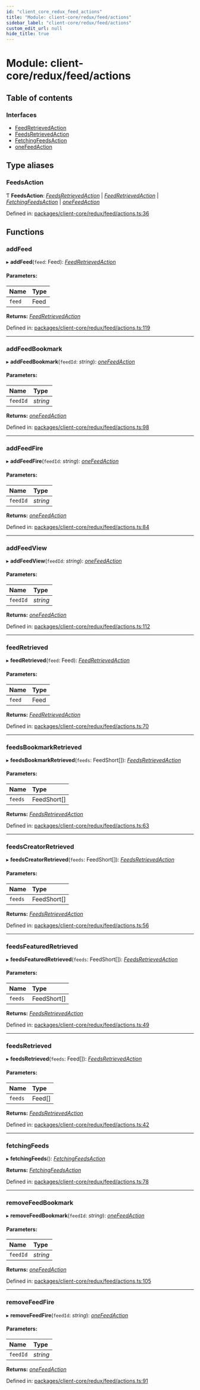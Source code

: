 ```yaml
---
id: "client_core_redux_feed_actions"
title: "Module: client-core/redux/feed/actions"
sidebar_label: "client-core/redux/feed/actions"
custom_edit_url: null
hide_title: true
---
```


# Module: client-core/redux/feed/actions

## Table of contents

### Interfaces

- [FeedRetrievedAction](../interfaces/client_core_redux_feed_actions.feedretrievedaction.md)
- [FeedsRetrievedAction](../interfaces/client_core_redux_feed_actions.feedsretrievedaction.md)
- [FetchingFeedsAction](../interfaces/client_core_redux_feed_actions.fetchingfeedsaction.md)
- [oneFeedAction](../interfaces/client_core_redux_feed_actions.onefeedaction.md)

## Type aliases

### FeedsAction

Ƭ **FeedsAction**: [*FeedsRetrievedAction*](../interfaces/client_core_redux_feed_actions.feedsretrievedaction.md) \| [*FeedRetrievedAction*](../interfaces/client_core_redux_feed_actions.feedretrievedaction.md) \| [*FetchingFeedsAction*](../interfaces/client_core_redux_feed_actions.fetchingfeedsaction.md) \| [*oneFeedAction*](../interfaces/client_core_redux_feed_actions.onefeedaction.md)

Defined in: [packages/client-core/redux/feed/actions.ts:36](https://github.com/xr3ngine/xr3ngine/blob/5a0f83ed8/packages/client-core/redux/feed/actions.ts#L36)

## Functions

### addFeed

▸ **addFeed**(`feed`: Feed): [*FeedRetrievedAction*](../interfaces/client_core_redux_feed_actions.feedretrievedaction.md)

#### Parameters:

Name | Type |
:------ | :------ |
`feed` | Feed |

**Returns:** [*FeedRetrievedAction*](../interfaces/client_core_redux_feed_actions.feedretrievedaction.md)

Defined in: [packages/client-core/redux/feed/actions.ts:119](https://github.com/xr3ngine/xr3ngine/blob/5a0f83ed8/packages/client-core/redux/feed/actions.ts#L119)

___

### addFeedBookmark

▸ **addFeedBookmark**(`feedId`: *string*): [*oneFeedAction*](../interfaces/client_core_redux_feed_actions.onefeedaction.md)

#### Parameters:

Name | Type |
:------ | :------ |
`feedId` | *string* |

**Returns:** [*oneFeedAction*](../interfaces/client_core_redux_feed_actions.onefeedaction.md)

Defined in: [packages/client-core/redux/feed/actions.ts:98](https://github.com/xr3ngine/xr3ngine/blob/5a0f83ed8/packages/client-core/redux/feed/actions.ts#L98)

___

### addFeedFire

▸ **addFeedFire**(`feedId`: *string*): [*oneFeedAction*](../interfaces/client_core_redux_feed_actions.onefeedaction.md)

#### Parameters:

Name | Type |
:------ | :------ |
`feedId` | *string* |

**Returns:** [*oneFeedAction*](../interfaces/client_core_redux_feed_actions.onefeedaction.md)

Defined in: [packages/client-core/redux/feed/actions.ts:84](https://github.com/xr3ngine/xr3ngine/blob/5a0f83ed8/packages/client-core/redux/feed/actions.ts#L84)

___

### addFeedView

▸ **addFeedView**(`feedId`: *string*): [*oneFeedAction*](../interfaces/client_core_redux_feed_actions.onefeedaction.md)

#### Parameters:

Name | Type |
:------ | :------ |
`feedId` | *string* |

**Returns:** [*oneFeedAction*](../interfaces/client_core_redux_feed_actions.onefeedaction.md)

Defined in: [packages/client-core/redux/feed/actions.ts:112](https://github.com/xr3ngine/xr3ngine/blob/5a0f83ed8/packages/client-core/redux/feed/actions.ts#L112)

___

### feedRetrieved

▸ **feedRetrieved**(`feed`: Feed): [*FeedRetrievedAction*](../interfaces/client_core_redux_feed_actions.feedretrievedaction.md)

#### Parameters:

Name | Type |
:------ | :------ |
`feed` | Feed |

**Returns:** [*FeedRetrievedAction*](../interfaces/client_core_redux_feed_actions.feedretrievedaction.md)

Defined in: [packages/client-core/redux/feed/actions.ts:70](https://github.com/xr3ngine/xr3ngine/blob/5a0f83ed8/packages/client-core/redux/feed/actions.ts#L70)

___

### feedsBookmarkRetrieved

▸ **feedsBookmarkRetrieved**(`feeds`: FeedShort[]): [*FeedsRetrievedAction*](../interfaces/client_core_redux_feed_actions.feedsretrievedaction.md)

#### Parameters:

Name | Type |
:------ | :------ |
`feeds` | FeedShort[] |

**Returns:** [*FeedsRetrievedAction*](../interfaces/client_core_redux_feed_actions.feedsretrievedaction.md)

Defined in: [packages/client-core/redux/feed/actions.ts:63](https://github.com/xr3ngine/xr3ngine/blob/5a0f83ed8/packages/client-core/redux/feed/actions.ts#L63)

___

### feedsCreatorRetrieved

▸ **feedsCreatorRetrieved**(`feeds`: FeedShort[]): [*FeedsRetrievedAction*](../interfaces/client_core_redux_feed_actions.feedsretrievedaction.md)

#### Parameters:

Name | Type |
:------ | :------ |
`feeds` | FeedShort[] |

**Returns:** [*FeedsRetrievedAction*](../interfaces/client_core_redux_feed_actions.feedsretrievedaction.md)

Defined in: [packages/client-core/redux/feed/actions.ts:56](https://github.com/xr3ngine/xr3ngine/blob/5a0f83ed8/packages/client-core/redux/feed/actions.ts#L56)

___

### feedsFeaturedRetrieved

▸ **feedsFeaturedRetrieved**(`feeds`: FeedShort[]): [*FeedsRetrievedAction*](../interfaces/client_core_redux_feed_actions.feedsretrievedaction.md)

#### Parameters:

Name | Type |
:------ | :------ |
`feeds` | FeedShort[] |

**Returns:** [*FeedsRetrievedAction*](../interfaces/client_core_redux_feed_actions.feedsretrievedaction.md)

Defined in: [packages/client-core/redux/feed/actions.ts:49](https://github.com/xr3ngine/xr3ngine/blob/5a0f83ed8/packages/client-core/redux/feed/actions.ts#L49)

___

### feedsRetrieved

▸ **feedsRetrieved**(`feeds`: Feed[]): [*FeedsRetrievedAction*](../interfaces/client_core_redux_feed_actions.feedsretrievedaction.md)

#### Parameters:

Name | Type |
:------ | :------ |
`feeds` | Feed[] |

**Returns:** [*FeedsRetrievedAction*](../interfaces/client_core_redux_feed_actions.feedsretrievedaction.md)

Defined in: [packages/client-core/redux/feed/actions.ts:42](https://github.com/xr3ngine/xr3ngine/blob/5a0f83ed8/packages/client-core/redux/feed/actions.ts#L42)

___

### fetchingFeeds

▸ **fetchingFeeds**(): [*FetchingFeedsAction*](../interfaces/client_core_redux_feed_actions.fetchingfeedsaction.md)

**Returns:** [*FetchingFeedsAction*](../interfaces/client_core_redux_feed_actions.fetchingfeedsaction.md)

Defined in: [packages/client-core/redux/feed/actions.ts:78](https://github.com/xr3ngine/xr3ngine/blob/5a0f83ed8/packages/client-core/redux/feed/actions.ts#L78)

___

### removeFeedBookmark

▸ **removeFeedBookmark**(`feedId`: *string*): [*oneFeedAction*](../interfaces/client_core_redux_feed_actions.onefeedaction.md)

#### Parameters:

Name | Type |
:------ | :------ |
`feedId` | *string* |

**Returns:** [*oneFeedAction*](../interfaces/client_core_redux_feed_actions.onefeedaction.md)

Defined in: [packages/client-core/redux/feed/actions.ts:105](https://github.com/xr3ngine/xr3ngine/blob/5a0f83ed8/packages/client-core/redux/feed/actions.ts#L105)

___

### removeFeedFire

▸ **removeFeedFire**(`feedId`: *string*): [*oneFeedAction*](../interfaces/client_core_redux_feed_actions.onefeedaction.md)

#### Parameters:

Name | Type |
:------ | :------ |
`feedId` | *string* |

**Returns:** [*oneFeedAction*](../interfaces/client_core_redux_feed_actions.onefeedaction.md)

Defined in: [packages/client-core/redux/feed/actions.ts:91](https://github.com/xr3ngine/xr3ngine/blob/5a0f83ed8/packages/client-core/redux/feed/actions.ts#L91)
